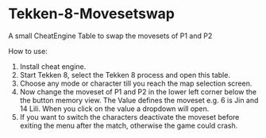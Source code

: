 # Tekken-8-Movesetswap
A small CheatEngine Table to swap the movesets of P1 and P2

How to use:

1. Install cheat engine.
2. Start Tekken 8, select the Tekken 8 process and open this table.
3. Choose any mode or character till you reach the map selection screen.
4. Now change the moveset of P1 and P2 in the lower left corner below the the button memory view.
   The Value defines the moveset e.g. 6 is Jin and 14 Lili. When you click on the value a dropdown will open.
6. If you want to switch the characters deactivate the moveset before exiting the menu after the match, otherwise the game could crash.
